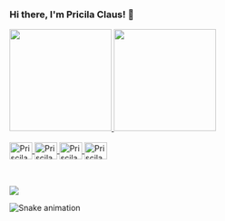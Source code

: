 ### Hi there, I'm Pricila Claus! 👋




 <div>
<a href="https://github.com/clauspri">
<img height="180em" src="https://github-readme-stats.vercel.app/api?username=clauspri&show_icons=true&theme=dracula&include_all_commits=true&count_private=true"/>
<img height="180em" src="https://github-readme-stats.vercel.app/api/top-langs/?username=clauspri&layout=compact&langs_count=7&theme=dracula"/>
</div>

<div style="display: inline_block"><br>
  <img align="center" alt="Priscila-Js" height="30" width="40" src="https://cdn.jsdelivr.net/gh/devicons/devicon/icons/javascript/javascript-original.svg" />
  <img align="center" alt="Priscila-Jv" height="30" width="40" src="https://cdn.jsdelivr.net/gh/devicons/devicon/icons/java/java-original-wordmark.svg" />
  <img align="center" alt="Priscila-Css" height="30" width="40" src="https://cdn.jsdelivr.net/gh/devicons/devicon/icons/css3/css3-original-wordmark.svg" />
  <img align="center" alt="Priscila-Html" height="30" width="40" src="https://cdn.jsdelivr.net/gh/devicons/devicon/icons/html5/html5-original-wordmark.svg" />
          
 </div>

  ##
   
<div> 
 <div style="display: inline_block"><br>
  <a href="https://www.linkedin.com/in/clauspricila/" target="_blank"><img src="https://img.shields.io/badge/-LinkedIn-%230077B5?style=for-the-badge&logo=linkedin&logoColor=white" target="_blank"></a> 
 
 ![Snake animation](https://github.com/ClausPri/ClausPri/blob/output/github-contribution-grid-snake.svg)
 
</div>
